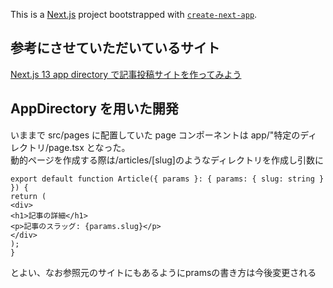 This is a [Next.js](https://nextjs.org/) project bootstrapped with [`create-next-app`](https://github.com/vercel/next.js/tree/canary/packages/create-next-app).

## 参考にさせていただいているサイト

[Next.js 13 app directory で記事投稿サイトを作ってみよう](https://zenn.dev/azukiazusa/articles/next-js-app-dir-tutorial)

## AppDirectory を用いた開発

いままで src/pages に配置していた page コンポーネントは app/"特定のディレクトリ/page.tsx となった。  
動的ページを作成する際は/articles/[slug]のようなディレクトリを作成し引数に　　
```
export default function Article({ params }: { params: { slug: string } }) {
return (
<div>
<h1>記事の詳細</h1>
<p>記事のスラッグ: {params.slug}</p>
</div>
);
}
```
とよい、なお参照元のサイトにもあるようにpramsの書き方は今後変更される
